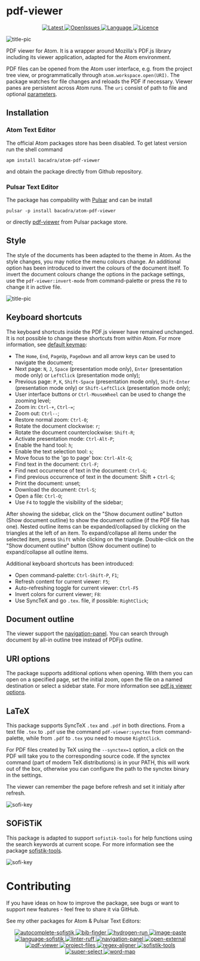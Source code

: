 # pdf-viewer

<p align="center">
  <a href="https://github.com/bacadra/atom-pdf-viewer/tags">
  <img src="https://img.shields.io/github/v/tag/bacadra/atom-pdf-viewer?style=for-the-badge&label=Latest&color=blue" alt="Latest">
  </a>
  <a href="https://github.com/bacadra/atom-pdf-viewer/issues">
  <img src="https://img.shields.io/github/issues-raw/bacadra/atom-pdf-viewer?style=for-the-badge&color=blue" alt="OpenIssues">
  </a>
  <a href="https://github.com/bacadra/atom-pdf-viewer/blob/master/package.json">
  <img src="https://img.shields.io/github/languages/top/bacadra/atom-pdf-viewer?style=for-the-badge&color=blue" alt="Language">
  </a>
  <a href="https://github.com/bacadra/atom-pdf-viewer/blob/master/LICENSE">
  <img src="https://img.shields.io/github/license/bacadra/atom-pdf-viewer?style=for-the-badge&color=blue" alt="Licence">
  </a>
</p>

![title-pic](https://github.com/bacadra/atom-pdf-viewer/blob/master/assets/title-pic.png?raw=true)

PDF viewer for Atom. It is a wrapper around Mozilla's PDF.js library including its viewer application, adapted for the Atom environment.

PDF files can be opened from the Atom user interface, e.g. from the project tree view, or programmatically through `atom.workspace.open(URI)`. The package watches for file changes and reloads the PDF if necessary. Viewer panes are persistent across Atom runs. The `uri` consist of path to file and optional [parameters](https://github.com/mozilla/pdf.js/wiki/Viewer-options).

## Installation

### Atom Text Editor

The official Atom packages store has been disabled. To get latest version run the shell command

    apm install bacadra/atom-pdf-viewer

and obtain the package directly from Github repository.

### Pulsar Text Editor

The package has compability with [Pulsar](https://pulsar-edit.dev/) and can be install

    pulsar -p install bacadra/atom-pdf-viewer

or directly [pdf-viewer](https://web.pulsar-edit.dev/packages/pdf-viewer) from Pulsar package store.

## Style

The style of the documents has been adapted to the theme in Atom. As the style changes, you may notice the menu colours change. An additional option has been introduced to invert the colours of the document itself. To invert the document colours change the options in the package settings, use the `pdf-viewer:invert-mode` from command-palette or press the `F8` to change it in active file.

![title-pic](https://github.com/bacadra/atom-pdf-viewer/blob/master/assets/dark-mode.png?raw=true)

## Keyboard shortcuts

The keyboard shortcuts inside the PDF.js viewer have remained unchanged. It is not possible to change these shortcuts from within Atom. For more information, see [default keymap](https://github.com/mozilla/pdf.js/wiki/Frequently-Asked-Questions#faq-shortcuts):

* The `Home`, `End`, `PageUp`, `PageDown` and all arrow keys can be used to navigate the document;
* Next page: `N`, `J`, `Space` (presentation mode only), `Enter` (presentation mode only) or `LeftClick` (presentation mode only);
* Previous page: `P`, `K`, `Shift-Space` (presentation mode only), `Shift-Enter` (presentation mode only) or `Shift-LeftClick` (presentation mode only);
* User interface buttons or `Ctrl-MouseWheel` can be used to change the zooming level;
* Zoom in: `Ctrl-+`, `Ctrl-=`;
* Zoom out: `Ctrl--`;
* Restore normal zoom: `Ctrl-0`;
* Rotate the document clockwise: `r`;
* Rotate the document counterclockwise: `Shift-R`;
* Activate presentation mode: `Ctrl-Alt-P`;
* Enable the hand tool: `h`;
* Enable the text selection tool: `s`;
* Move focus to the 'go to page' box: `Ctrl-Alt-G`;
* Find text in the document: `Ctrl-F`;
* Find next occurrence of text in the document: `Ctrl-G`;
* Find previous occurrence of text in the document: Shift + `Ctrl-G`;
* Print the document: unset;
* Download the document: `Ctrl-S`;
* Open a file: `Ctrl-O`;
* Use `F4` to toggle the visibility of the sidebar;

After showing the sidebar, click on the "Show document outline" button (Show document outline) to show the document outline (if the PDF file has one). Nested outline items can be expanded/collapsed by clicking on the triangles at the left of an item. To expand/collapse all items under the selected item, press `Shift` while clicking on the triangle. Double-click on the "Show document outline" button (Show document outline) to expand/collapse all outline items.

Additional keyboard shortcuts has been introduced:

* Open command-palette: `Ctrl-Shift-P`, `F1`;
* Refresh content for current viewer: `F5`;
* Auto-refreshing toggle for current viewer: `Ctrl-F5`
* Invert colors for current viewer; `F8`:
* Use SyncTeX and go `.tex`. file, if possible: `RightClick`;

## Document outline

The viewer support the [navigation-panel](https://github.com/bacadra/atom-navigation-panel). You can search through document by all-in outline tree instead of PDFjs outline.

## URI options

The package supports additional options when opening. With them you can open on a specified page, set the initial zoom, open the file on a named destination or select a sidebar state. For more information see [pdf.js viewer options](https://github.com/mozilla/pdf.js/wiki/Viewer-options).

## LaTeX

This package supports SyncTeX `.tex` and `.pdf` in both directions. From a text file `.tex` to `.pdf` use the command `pdf-viewer:synctex` from command-palette, while from `.pdf` to `.tex` you need to mouse `RightClick`.

For PDF files created by TeX using the `--synctex=1` option, a click on the PDF will take you to the corresponding source code. If the synctex command (part of modern TeX distributions) is in your PATH, this will work out of the box, otherwise you can configure the path to the synctex binary in the settings.

The viewer can remember the page before refresh and set it initialy after refresh.

![sofi-key](https://github.com/bacadra/atom-pdf-viewer/blob/master/assets/latex-synctex.png?raw=true)

## SOFiSTiK

This package is adapted to support `sofistik-tools` for help functions using the search keywords at current scope. For more information see the package [sofistik-tools](https://github.com/bacadra/atom-sofistik-tools).

![sofi-key](https://github.com/bacadra/atom-pdf-viewer/blob/master/assets/sofi-key.png?raw=true)

# Contributing

If you have ideas on how to improve the package, see bugs or want to support new features - feel free to share it via GitHub.

See my other packages for Atom & Pulsar Text Editors:
<p align="center">
<a href="https://github.com/bacadra/atom-autocomplete-sofistik"><img src="https://img.shields.io/github/v/tag/bacadra/atom-autocomplete-sofistik?style=for-the-badge&label=autocomplete-sofistik&color=blue" alt="autocomplete-sofistik">
<a href="https://github.com/bacadra/atom-bib-finder"><img src="https://img.shields.io/github/v/tag/bacadra/atom-bib-finder?style=for-the-badge&label=bib-finder&color=blue" alt="bib-finder">
<a href="https://github.com/bacadra/atom-hydrogen-run"><img src="https://img.shields.io/github/v/tag/bacadra/atom-hydrogen-run?style=for-the-badge&label=hydrogen-run&color=blue" alt="hydrogen-run">
<a href="https://github.com/bacadra/atom-image-paste"><img src="https://img.shields.io/github/v/tag/bacadra/atom-image-paste?style=for-the-badge&label=image-paste&color=blue" alt="image-paste">
<a href="https://github.com/bacadra/atom-language-sofistik"><img src="https://img.shields.io/github/v/tag/bacadra/atom-language-sofistik?style=for-the-badge&label=language-sofistik&color=blue" alt="language-sofistik">
<a href="https://github.com/bacadra/atom-linter-ruff"><img src="https://img.shields.io/github/v/tag/bacadra/atom-linter-ruff?style=for-the-badge&label=linter-ruff&color=blue" alt="linter-ruff">
<a href="https://github.com/bacadra/atom-navigation-panel"><img src="https://img.shields.io/github/v/tag/bacadra/atom-navigation-panel?style=for-the-badge&label=navigation-panel&color=blue" alt="navigation-panel">
<a href="https://github.com/bacadra/atom-open-external"><img src="https://img.shields.io/github/v/tag/bacadra/atom-open-external?style=for-the-badge&label=open-external&color=blue" alt="open-external">
<a href="https://github.com/bacadra/atom-pdf-viewer"><img src="https://img.shields.io/github/v/tag/bacadra/atom-pdf-viewer?style=for-the-badge&label=pdf-viewer&color=blue" alt="pdf-viewer">
<a href="https://github.com/bacadra/atom-project-files"><img src="https://img.shields.io/github/v/tag/bacadra/atom-project-files?style=for-the-badge&label=project-files&color=blue" alt="project-files">
<a href="https://github.com/bacadra/atom-regex-aligner"><img src="https://img.shields.io/github/v/tag/bacadra/atom-regex-aligner?style=for-the-badge&label=regex-aligner&color=blue" alt="regex-aligner">
<a href="https://github.com/bacadra/atom-sofistik-tools"><img src="https://img.shields.io/github/v/tag/bacadra/atom-sofistik-tools?style=for-the-badge&label=sofistik-tools&color=blue" alt="sofistik-tools">
<a href="https://github.com/bacadra/atom-super-select"><img src="https://img.shields.io/github/v/tag/bacadra/atom-super-select?style=for-the-badge&label=super-select&color=blue" alt="super-select">
<a href="https://github.com/bacadra/atom-word-map"><img src="https://img.shields.io/github/v/tag/bacadra/atom-word-map?style=for-the-badge&label=word-map&color=blue" alt="word-map">
</p>
